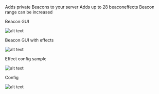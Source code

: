 Adds private Beacons to your server
Adds up to 28 beaconeffects
Beacon range can be increased

Beacon GUI

![alt text](https://www.spigotmc.org/attachments/screenshot_1-png.643723/)

Beacon GUI with effects

![alt text](https://www.spigotmc.org/attachments/screenshot_6-png.643729/)

Effect config sample

![alt text](https://www.spigotmc.org/attachments/screenshot_3-png.643725/)

Config

![alt text](https://www.spigotmc.org/attachments/screenshot_4-png.643727/)
